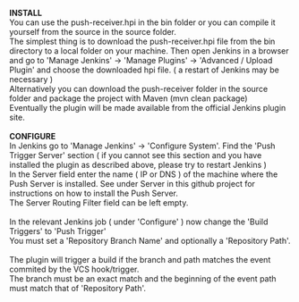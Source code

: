<b>INSTALL</b><br/>
You can use the push-receiver.hpi in the bin folder or you can compile it yourself from the source in the source folder.
<br/>
The simplest thing is to download the push-receiver.hpi file from the bin directory to a local folder on your machine. 
Then open Jenkins in a browser and go to 'Manage Jenkins' -> 'Manage Plugins' -> 'Advanced / Upload Plugin' and choose the downloaded hpi file.
( a restart of Jenkins may be necessary )
<br/>
Alternatively you can download the push-receiver folder in the source folder and package the project with Maven (mvn clean package)
<br/>
Eventually the plugin will be made available from the official Jenkins plugin site.
<br/>
<br/>
<b>CONFIGURE</b><br/>
In Jenkins go to 'Manage Jenkins' -> 'Configure System'. Find the 'Push Trigger Server' section ( if you cannot see this section and you have installed the plugin as described above, please try to restart Jenkins )<br/>
In the Server field enter the name ( IP or DNS ) of the machine where the Push Server is installed. See under Server in this github project for instructions on how to install the Push Server.<br/>
The Server Routing Filter field can be left empty.<br/>
<br/>
In the relevant Jenkins job ( under 'Configure' ) now change the 'Build Triggers' to 'Push Trigger'<br/>
You must set a 'Repository Branch Name' and optionally a 'Repository Path'.<br/>
<br/>
The plugin will trigger a build if the branch and path matches the event commited by the VCS hook/trigger.<br/>
The branch must be an exact match and the beginning of the event path must match that of 'Repository Path'.<br/>


